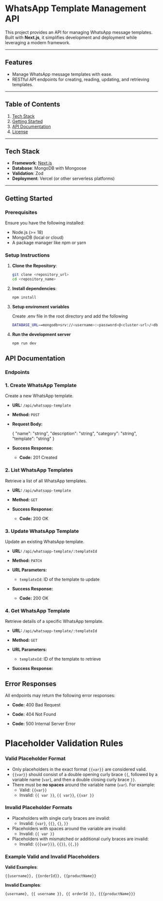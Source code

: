 # WhatsApp Template Management API

This project provides an API for managing WhatsApp message templates. Built with **Next.js**, it simplifies development and deployment while leveraging a modern framework.

---

## Features

- Manage WhatsApp message templates with ease.
- RESTful API endpoints for creating, reading, updating, and retrieving templates.

---

## Table of Contents

1. [Tech Stack](#tech-stack)
2. [Getting Started](#getting-started)
3. [API Documentation](#api-documentation)
4. [License](#license)

---

## Tech Stack

- **Framework**: [Next.js](https://nextjs.org/)
- **Database**: MongoDB with Mongoose
- **Validation**: Zod
- **Deployment**: Vercel (or other serverless platforms)

---

## Getting Started

### Prerequisites

Ensure you have the following installed:

- Node.js (>= 18)
- MongoDB (local or cloud)
- A package manager like npm or yarn

### Setup Instructions

1. **Clone the Repository**:

   ```bash
   git clone <repository_url>
   cd <repository_name>
   ```

2. **Install dependencies**:

   ```bash
   npm install
   ```

3. **Setup enviroment variables**

   Create .env file in the root directory and add the following

   ```bash
   DATABASE_URL==mongodb+srv://<username>:<password>@<cluster-url>/<dbname>
   ```

4. **Run the development server**

   ```bash
   npm run dev
   ```

## API Documentation

### Endpoints

### 1. Create WhatsApp Template

Create a new WhatsApp template.

- **URL:** `/api/whatsapp-template`
- **Method:** `POST`
- **Request Body:**

  {
  "name": "string",
  "description": "string",
  "category": "string",
  "template": "string"
  }

- **Success Response:**

  - **Code:** 201 Created

### 2. List WhatsApp Templates

Retrieve a list of all WhatsApp templates.

- **URL:** `/api/whatsapp-template`
- **Method:** `GET`

- **Success Response:**

  - **Code:** 200 OK

### 3. Update WhatsApp Template

Update an existing WhatsApp template.

- **URL:** `/api/whatsapp-template/:templateId`
- **Method:** `PATCH`
- **URL Parameters:**

  - `templateId`: ID of the template to update

- **Success Response:**

  - **Code:** 200 OK

### 4. Get WhatsApp Template

Retrieve details of a specific WhatsApp template.

- **URL:** `/api/whatsapp-template/:templateId`
- **Method:** `GET`
- **URL Parameters:**

  - `templateId`: ID of the template to retrieve

- **Success Response:**

## Error Responses

All endpoints may return the following error responses:

- **Code:** 400 Bad Request

- **Code:** 404 Not Found

- **Code:** 500 Internal Server Error

# Placeholder Validation Rules

### Valid Placeholder Format

- Only placeholders in the exact format `{{var}}` are considered valid.
- `{{var}}` should consist of a double opening curly brace `{{`, followed by a variable name (`var`), and then a double closing curly brace `}}`.
- There must be **no spaces** around the variable name (`var`). For example:
  - Valid: `{{var}}`
  - Invalid: `{{ var }}`, `{{ var}}`, `{{var }}`

### Invalid Placeholder Formats

- Placeholders with single curly braces are invalid:
  - Invalid: `{var}`, `{{}`, `{}`, `}}`
- Placeholders with spaces around the variable are invalid:
  - Invalid: `{{ var }}`
- Placeholders with mismatched or additional curly braces are invalid:
  - Invalid: `{{{var}}}`, `{{}}`, `{{,}}`

### Example Valid and Invalid Placeholders

**Valid Examples**:

```text
{{username}}, {{orderId}}, {{productName}}
```

**Invalid Examples**:

```text
{username}, {{ username }}, {{ orderId }}, {{{productName}}}
```
